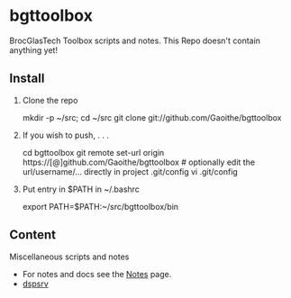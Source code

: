 bgttoolbox
==========

BrocGlasTech Toolbox scripts and notes.
This Repo doesn't contain anything yet!

## Install

1.  Clone the repo

    mkdir -p ~/src; cd ~/src
    git clone git://github.com/Gaoithe/bgttoolbox

2.  If you wish to push, . . . 

    cd bgttoolbox
    git remote set-url origin https://[<username>@]github.com/Gaoithe/bgttoolbox
    \# optionally edit the url/username/... directly in project .git/config
    vi .git/config

3.  Put entry in $PATH in ~/.bashrc

    export PATH=$PATH:~/src/bgttoolbox/bin

## Content

Miscellaneous scripts and notes

*   For notes and docs see the [Notes](docs/Notes.md) page.
*   [dspsrv](http://www.dspsrv.com/~jamesc/)
